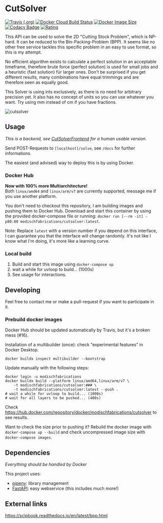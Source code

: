 # CutSolver

[![Travis (.org)](https://img.shields.io/travis/ModischFabrications/cutsolver.svg)](https://travis-ci.org/ModischFabrications/CutSolver)
[![Docker Cloud Build Status](https://img.shields.io/docker/cloud/build/modischfabrications/cutsolver.svg)](https://cloud.docker.com/repository/docker/modischfabrications/cutsolver)
[![Docker Image Size](https://images.microbadger.com/badges/image/modischfabrications/cutsolver.svg)](https://cloud.docker.com/repository/docker/modischfabrications/cutsolver)
[![Codacy Badge](https://api.codacy.com/project/badge/Grade/11d689cd44b0407fac23d537ca0f239f)](https://app.codacy.com/app/ModischFabrications/CutSolver)
[![Rating](https://img.shields.io/badge/rating-awesome-brightgreen.svg)](#)

This API can be used to solve the 2D "Cutting Stock Problem", which is NP-hard. It can be reduced to the Bin-Packing-Problem (BPP).
It seems like no other free service tackles this specific problem in an easy to use format, so this is my attempt. 

No efficient algorithm exists to calculate a perfect solution in an acceptable timeframe, therefore brute force (perfect solution) 
is used for small jobs and a heuristic (fast solution) für larger ones. Don't be surprised if you get different results, 
many combinations have equal trimmings and are therefore seen as equally good. 

This Solver is using ints exclusively, as there is no need for arbitrary precision yet. 
It also has no concept of units so you can use whatever you want.
Try using mm instead of cm if you have fractions.

![cutsolver](https://user-images.githubusercontent.com/25404728/53304884-fb9c4980-387a-11e9-9a49-330369befc44.png)

## Usage
*This is a backend, see [CutSolverFrontend](https://github.com/ModischFabrications/CutSolverFrontend) for a human usable version.*

Send POST-Requests to `[localhost]/solve`, see `/docs` for further informations.

The easiest (and advised) way to deploy this is by using Docker.

### Docker Hub
**Now with 100% more Multiarchitecture!**  
Both `linux/amd64` and `linux/arm/v7` are currently supported, message me if you use another platform. 

You don't need to checkout this repository, I am building images and pushing them to Docker Hub.
Download and start this container by using the provided docker-compose file or running: 
`docker run [--rm -it] -p80:80 modischfabrications/cutsolver:latest`. 

Note: Replace `latest` with a version number if you depend on this interface, I can guarantee you that the interface 
will change randomly. It's not like I know what I'm doing, it's more like a learning curve.

### Local build
1. Build and start this image using `docker-compose up`
2. wait a while for uvloop to build... (1000s)
3. See usage for interactions.

## Developing
Feel free to contact me or make a pull-request if you want to participate in it.

### Prebuild docker images
Docker Hub should be updated automatically by Travis, but it's a broken mess (#16). 


Installation of a multibuilder (once):
check "experimental features" in Docker Desktop.
```docker buildx create --name multibuilder --use
docker buildx inspect multibuilder --bootstrap
```
Update manually with the following steps:
```
docker login -u modischfabrications
docker buildx build --platform linux/amd64,linux/arm/v7 \
    -t modischfabrications/cutsolver:### \
    -t modischfabrications/cutsolver:latest --push .
# wait a while for uvloop to build... (1000s)
# wait for all layers to be pushed... (400s)

```
Check <https://hub.docker.com/repository/docker/modischfabrications/cutsolver> to see results. 

Want to check the size prior to pushing it?
Rebuild the docker image with `docker-compose up --build` and check uncompressed 
image size with `docker-compose images`.

## Dependencies
*Everything should be handled by Docker*

This project uses:
*   [pipenv](https://github.com/pypa/pipenv): library management
*   [FastAPI](https://github.com/tiangolo/fastapi): easy webservice (this includes much more!)

## External links
<https://scipbook.readthedocs.io/en/latest/bpp.html>
